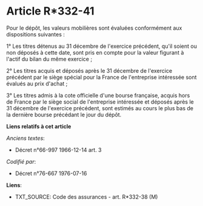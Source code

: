 # Article R*332-41

Pour le dépôt, les valeurs mobilières sont évaluées conformément aux dispositions suivantes :

1° Les titres détenus au 31 décembre de l'exercice précédent, qu'il soient ou non déposés à cette date, sont pris en compte
pour la valeur figurant à l'actif du bilan du même exercice ;

2° Les titres acquis et déposés après le 31 décembre de l'exercice précédent par le siège spécial pour la France de
l'entreprise intéressée sont évalués au prix d'achat ;

3° Les titres admis à la cote officielle d'une bourse française, acquis hors de France par le siège social de l'entreprise
intéressée et déposés après le 31 décembre de l'exercice précédent, sont estimés au cours le plus bas de la dernière bourse
précédant le jour du dépôt.

**Liens relatifs à cet article**

_Anciens textes_:

  - Décret n°66-997 1966-12-14 art. 3

_Codifié par_:

  - Décret n°76-667 1976-07-16

**Liens**:

  - TXT_SOURCE: Code des assurances - art. R*332-38 (M)
